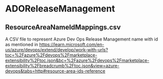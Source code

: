 # ADOReleaseManagement

## ResourceAreaNameIdMappings.csv 
A CSV file to represent Azure Dev Ops Release Management name with id as mentioned in https://learn.microsoft.com/en-us/azure/devops/extend/develop/work-with-urls?toc=%2Fazure%2Fdevops%2Fmarketplace-extensibility%2Ftoc.json&bc=%2Fazure%2Fdevops%2Fmarketplace-extensibility%2Fbreadcrumb%2Ftoc.json&view=azure-devops&tabs=http#resource-area-ids-reference

